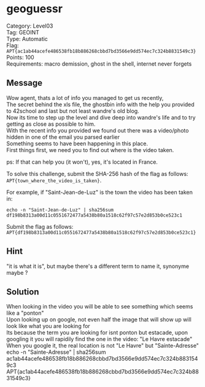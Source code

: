 # geoguessr

Category: Level03  
Tag: GEOINT  
Type: Automatic  
Flag: `APT{ac1ab44acefe486538fb18b886268cbbd7bd3566e9dd574ec7c324b8831549c3}`  
Points: 100  
Requirements: macro demission, ghost in the shell, internet never forgets  

## Message

Wow agent, thats a lot of info you managed to get us recently,  
The secret behind the xls file, the ghostbin info with the help you provided to 42school and last but not least wandre's old blog.  
Now its time to step up the level and dive deep into wandre's life and to try getting as close as possible to him.  
With the recent info you provided we found out there was a video/photo hidden in one of the email you parsed earlier  
Something seems to have been happening in this place.  
First things first, we need you to find out where is the video taken.  

ps: If that can help you (it won't), yes, it's located in France.  

To solve this challenge, submit the SHA-256 hash of the flag as follows: `APT{town_where_the_video_is_taken}`.  

For example, if "Saint-Jean-de-Luz" is the town the video has been taken in:
```
echo -n "Saint-Jean-de-Luz" | sha256sum
df198b8313a00d11c0551672477a5438b80a1518c62f97c57e2d853b0ce523c1
```

Submit the flag as follows:  
`APT{df198b8313a00d11c0551672477a5438b80a1518c62f97c57e2d853b0ce523c1}`

## Hint
"it is what it is", but maybe there's a different term to name it, synonyme maybe ?  

## Solution
When looking in the video you will be able to see something which seems like a "ponton"  
Upon looking up on google, not even half the image that will show up will look like what you are looking for  
Its because the term you are looking for isnt ponton but estacade, upon googling it you will rapidily find the one in the video: "Le Havre estacade"  
When you google it, the real location is not "Le Havre" but "Sainte-Adresse"  
echo -n "Sainte-Adresse" | sha256sum  
ac1ab44acefe486538fb18b886268cbbd7bd3566e9dd574ec7c324b8831549c3  
APT{ac1ab44acefe486538fb18b886268cbbd7bd3566e9dd574ec7c324b8831549c3}  
